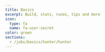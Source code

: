 ```yaml
---
title: Basics
excerpt: Build, stats, runes, tips and more
icon:
  type: fa
  name: fa-user-secret
color: green
sections:
  - /jobs/basics/hunter/hunter
---
```

